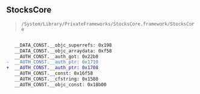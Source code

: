 ## StocksCore

> `/System/Library/PrivateFrameworks/StocksCore.framework/StocksCore`

```diff

   __DATA_CONST.__objc_superrefs: 0x198
   __DATA_CONST.__objc_arraydata: 0xf58
   __AUTH_CONST.__auth_got: 0x22b0
-  __AUTH_CONST.__auth_ptr: 0x1710
+  __AUTH_CONST.__auth_ptr: 0x1708
   __AUTH_CONST.__const: 0x16f58
   __AUTH_CONST.__cfstring: 0x1580
   __AUTH_CONST.__objc_const: 0x18b00

```
